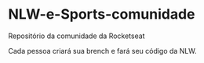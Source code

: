 # NLW-e-Sports-comunidade
Repositório da comunidade da Rocketseat

Cada pessoa criará sua brench e fará seu código da NLW. 
